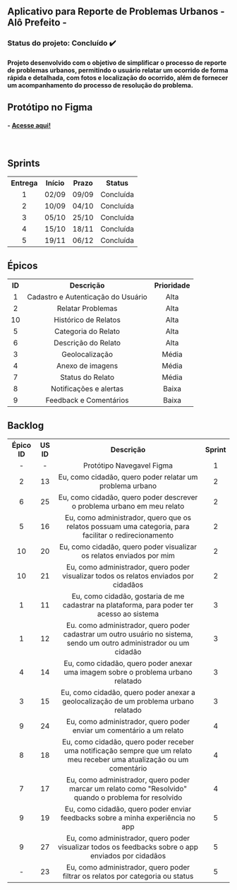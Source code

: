 ## Aplicativo para Reporte de Problemas Urbanos - Alô Prefeito -

<h3> Status do projeto: Concluído ✔️ </h3>

<h4> Projeto desenvolvido com o objetivo de simplificar o processo de reporte de problemas urbanos, permitindo o usuário relatar um ocorrido de forma rápida e detalhada, com fotos e localização do ocorrido, além de fornecer um acompanhamento do processo de resolução do problema. </h4>

<h2>  Protótipo no Figma </h2>

#### - <a href="https://www.figma.com/design/EyV3Hb6lKvi3qwFWH42akP/Al%C3%B4Prefeito?node-id=0-1&t=s94lVoeucrGDj3KD-0"> Acesse aqui! </a>

<br>

<span id="entregas">
    
<h2> Sprints </h2>

<table >
    <tr>
        <th> Entrega </th>
        <th> Início </th>
        <th> Prazo </th>
        <th> Status </th>
    </tr>
    <tr align="center">
        <td> 1 </td>
        <td> 02/09 </td>
        <td> 09/09 </td>
        <td> Concluída </td>
    </tr>
     <tr align="center">
        <td> 2 </td>
        <td> 10/09 </td>
        <td> 04/10 </td>
        <td> Concluída </td>
    </tr>
     <tr align="center">
        <td> 3 </td>
        <td> 05/10 </td>
        <td> 25/10 </td>
        <td> Concluída </td>
    </tr>
     <tr align="center">
        <td> 4 </td>
        <td> 15/10 </td>
        <td> 18/11 </td>
        <td> Concluída </td>
    </tr>
       <tr align="center">
        <td> 5 </td>
        <td> 19/11 </td>
        <td> 06/12 </td>
        <td> Concluída </td>
    </tr>
</table>

<h2> Épicos </h2>
<table >
    <tr>
        <th> ID </th>
        <th> Descrição </th>
        <th> Prioridade </th>
    </tr>
    <tr align="center">
        <td> 1 </td>
        <td> Cadastro e Autenticação do Usuário </td>
      <td> Alta</td>
    </tr>
     <tr align="center">
        <td> 2 </td>
        <td> Relatar Problemas </td>
       <td> Alta </td>
    </tr>
    <tr align="center">
        <td> 10 </td>
        <td> Histórico de Relatos </td>
        <td> Alta </td>
    </tr>
    <tr align="center">
        <td> 5 </td>
        <td> Categoria do Relato </td>
         <td> Alta </td>
    </tr>
    <tr align="center">
        <td> 6 </td>
        <td> Descrição do Relato </td>
      <td> Alta </td></td>
    </tr>
     <tr align="center">
        <td> 3 </td>
        <td> Geolocalização </td>
       <td> Média </td>
    </tr>
     <tr align="center">
        <td> 4 </td>
        <td> Anexo de imagens </td>
       <td> Média </td>
    </tr>
     <tr align="center">
        <td> 7 </td>
        <td> Status do Relato </td>
       <td> Média </td>
    </tr>
     <tr align="center">
        <td> 8 </td>
        <td> Notificações e alertas </td>
       <td> Baixa </td>
    </tr>
     <tr align="center">
        <td> 9 </td>
        <td> Feedback e Comentários </td>
       <td> Baixa </td>
    </tr>
</table>

<h2> Backlog </h2>
<table >
    <tr>
        <th> Épico ID </th>
        <th> US ID </th>
        <th> Descrição </th>
        <th> Sprint </th>
    </tr>
    <tr align="center">
        <td> - </td>
        <td> - </td>
        <td> Protótipo Navegavel Figma </td>
        <td> 1 </td>
    </tr>
     <tr align="center">
        <td> 2 </td>
        <td> 13 </td>
        <td> Eu, como cidadão, quero poder relatar um problema urbano </td>
        <td> 2 </td>
    </tr>
     <tr align="center">
        <td> 6 </td>
        <td> 25 </td>
        <td> Eu, como cidadão, quero poder descrever o problema urbano em meu relato </td>
        <td> 2 </td>
    </tr>
     <tr align="center">
        <td> 5 </td>
        <td> 16 </td>
        <td> Eu, como administrador, quero que os relatos possuam uma categoria, para facilitar o redirecionamento </td>
        <td> 2 </td>
    </tr>
    <tr align="center">
        <td> 10 </td>
        <td> 20 </td>
        <td> Eu, como cidadão, quero poder visualizar os relatos enviados por mim </td>
        <td> 2 </td>
    </tr>
    <tr align="center">
        <td> 10 </td>
        <td> 21 </td>
        <td> Eu, como administrador, quero poder visualizar todos os relatos enviados por cidadãos </td>
        <td> 2 </td>
    </tr>
      <tr align="center">
        <td> 1 </td>
        <td> 11 </td>
        <td> Eu, como cidadão, gostaria de me cadastrar na plataforma, para poder ter acesso ao sistema </td>
        <td> 3 </td>
    </tr>
    <tr align="center">
        <td> 1 </td>
        <td> 12 </td>
        <td> Eu. como administrador, quero poder cadastrar um outro usuário no sistema, sendo um outro administrador ou um cidadão </td>
        <td> 3 </td>
    </tr>
      <tr align="center">
        <td> 4 </td>
        <td> 14 </td>
        <td> Eu, como cidadão, quero poder anexar uma imagem sobre o problema urbano relatado </td>
        <td> 3 </td>
    </tr>      
  <tr align="center">
        <td> 3 </td>
        <td> 15 </td>
        <td> Eu, como cidadão, quero poder anexar a geolocalização de um problema urbano relatado </td>
        <td> 3 </td>
    </tr> 
  <tr align="center">
        <td> 9 </td>
        <td> 24 </td>
        <td> Eu, como administrador, quero poder enviar um comentário a um relato </td>
        <td> 4 </td>
    </tr>  
  <tr align="center">
        <td> 8 </td>
        <td> 18 </td>
        <td> Eu, como cidadão, quero poder receber uma notificação sempre que um relato meu receber uma atualização ou um comentário </td>
        <td> 4 </td>
    </tr>    
  <tr align="center">
        <td> 7 </td>
        <td> 17 </td>
        <td> Eu, como administrador, quero poder marcar um relato como "Resolvido" quando o problema for resolvido </td>
        <td> 4 </td>
    </tr>    
  <tr align="center">
        <td> 9 </td>
        <td> 19 </td>
        <td> Eu, como cidadão, quero poder enviar feedbacks sobre a minha experiência no app </td>
        <td> 5 </td>
    </tr>    
  <tr align="center">
        <td> 9 </td>
        <td> 27 </td>
        <td> Eu, como administrador, quero poder visualizar todos os feedbacks sobre o app enviados por cidadãos </td>
        <td> 5 </td>
    </tr>
    <tr align="center">
        <td> - </td>
        <td> 23 </td>
        <td> Eu, como administrador, quero poder filtrar os relatos por categoria ou status </td>
        <td> 5 </td>
    </tr>
</table>
<br>
